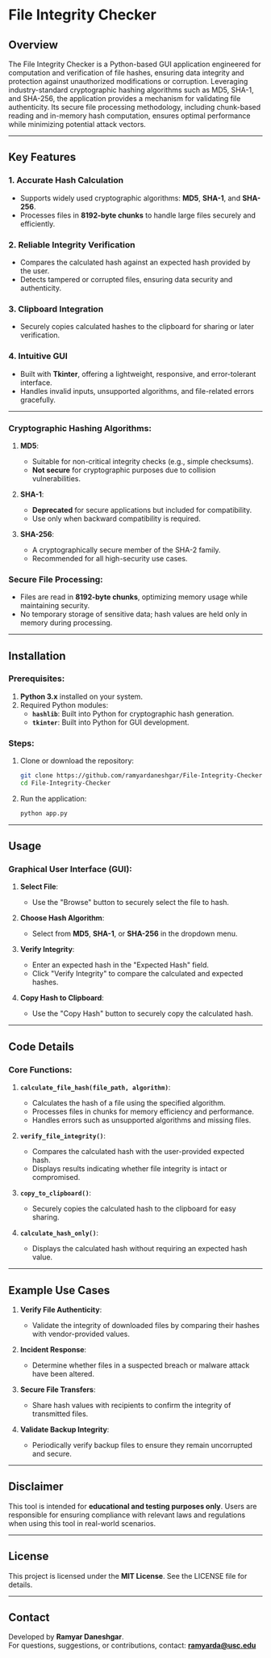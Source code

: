 
# File Integrity Checker

## Overview
The File Integrity Checker is a Python-based GUI application engineered for computation and verification of file hashes, ensuring data integrity and protection against unauthorized modifications or corruption. Leveraging industry-standard cryptographic hashing algorithms such as MD5, SHA-1, and SHA-256, the application provides a mechanism for validating file authenticity. Its secure file processing methodology, including chunk-based reading and in-memory hash computation, ensures optimal performance while minimizing potential attack vectors.



---

## Key Features
### 1. **Accurate Hash Calculation**
- Supports widely used cryptographic algorithms: **MD5**, **SHA-1**, and **SHA-256**.
- Processes files in **8192-byte chunks** to handle large files securely and efficiently.

### 2. **Reliable Integrity Verification**
- Compares the calculated hash against an expected hash provided by the user.
- Detects tampered or corrupted files, ensuring data security and authenticity.

### 3. **Clipboard Integration**
- Securely copies calculated hashes to the clipboard for sharing or later verification.

### 4. **Intuitive GUI**
- Built with **Tkinter**, offering a lightweight, responsive, and error-tolerant interface.
- Handles invalid inputs, unsupported algorithms, and file-related errors gracefully.

---


### Cryptographic Hashing Algorithms:
1. **MD5**:
   - Suitable for non-critical integrity checks (e.g., simple checksums).
   - **Not secure** for cryptographic purposes due to collision vulnerabilities.
   
2. **SHA-1**:
   - **Deprecated** for secure applications but included for compatibility.
   - Use only when backward compatibility is required.

3. **SHA-256**:
   - A cryptographically secure member of the SHA-2 family.
   - Recommended for all high-security use cases.

### Secure File Processing:
- Files are read in **8192-byte chunks**, optimizing memory usage while maintaining security.
- No temporary storage of sensitive data; hash values are held only in memory during processing.

---

## Installation
### Prerequisites:
1. **Python 3.x** installed on your system.
2. Required Python modules:
   - **`hashlib`**: Built into Python for cryptographic hash generation.
   - **`tkinter`**: Built into Python for GUI development.

### Steps:
1. Clone or download the repository:
   ```bash
   git clone https://github.com/ramyardaneshgar/File-Integrity-Checker.git
   cd File-Integrity-Checker
   ```
2. Run the application:
   ```bash
   python app.py
   ```

---

## Usage
### Graphical User Interface (GUI):
1. **Select File**:
   - Use the "Browse" button to securely select the file to hash.

2. **Choose Hash Algorithm**:
   - Select from **MD5**, **SHA-1**, or **SHA-256** in the dropdown menu.

3. **Verify Integrity**:
   - Enter an expected hash in the "Expected Hash" field.
   - Click "Verify Integrity" to compare the calculated and expected hashes.

4. **Copy Hash to Clipboard**:
   - Use the "Copy Hash" button to securely copy the calculated hash.

---

## Code Details
### Core Functions:
1. **`calculate_file_hash(file_path, algorithm)`**:
   - Calculates the hash of a file using the specified algorithm.
   - Processes files in chunks for memory efficiency and performance.
   - Handles errors such as unsupported algorithms and missing files.

2. **`verify_file_integrity()`**:
   - Compares the calculated hash with the user-provided expected hash.
   - Displays results indicating whether file integrity is intact or compromised.

3. **`copy_to_clipboard()`**:
   - Securely copies the calculated hash to the clipboard for easy sharing.

4. **`calculate_hash_only()`**:
   - Displays the calculated hash without requiring an expected hash value.

---

## Example Use Cases
1. **Verify File Authenticity**:
   - Validate the integrity of downloaded files by comparing their hashes with vendor-provided values.

2. **Incident Response**:
   - Determine whether files in a suspected breach or malware attack have been altered.

3. **Secure File Transfers**:
   - Share hash values with recipients to confirm the integrity of transmitted files.

4. **Validate Backup Integrity**:
   - Periodically verify backup files to ensure they remain uncorrupted and secure.

---

## Disclaimer
This tool is intended for **educational and testing purposes only**. Users are responsible for ensuring compliance with relevant laws and regulations when using this tool in real-world scenarios.

---

## License
This project is licensed under the **MIT License**. See the LICENSE file for details.

---

## Contact
Developed by **Ramyar Daneshgar**.  
For questions, suggestions, or contributions, contact: **ramyarda@usc.edu**
